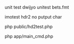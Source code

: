
unit test dwijyo 
unitest bets.fmt 

imotest hdr2 no putput char

php  public/hd2test.php

php app/main_cmd.php